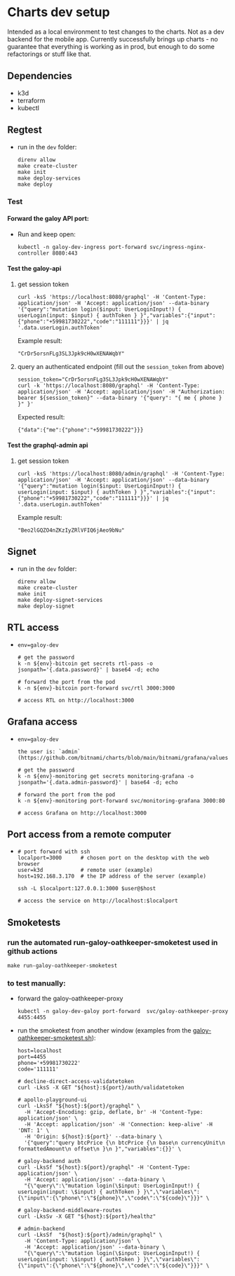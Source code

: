 # Charts dev setup

Intended as a local environment to test changes to the charts. Not as a dev backend for the mobile app.
Currently successfully brings up charts - no guarantee that everything is working as in prod, but enough to do some refactorings or stuff like that.

## Dependencies

- k3d
- terraform
- kubectl

## Regtest
* run in the `dev` folder:
  ```
  direnv allow
  make create-cluster
  make init
  make deploy-services
  make deploy
  ```

### Test

#### Forward the galoy API port:
* Run and keep open:
  ```
  kubectl -n galoy-dev-ingress port-forward svc/ingress-nginx-controller 8080:443
  ```
#### Test the galoy-api

1. get session token
    ```
    curl -ksS 'https://localhost:8080/graphql' -H 'Content-Type: application/json' -H 'Accept: application/json' --data-binary '{"query":"mutation login($input: UserLoginInput!) { userLogin(input: $input) { authToken } }","variables":{"input":{"phone":"+59981730222","code":"111111"}}}' | jq '.data.userLogin.authToken'
    ```

    Example result:
    ```
    "CrDr5orsnFLg3SL3Jpk9cH0wXENAWqbY"
    ```
2. query an authenticated endpoint (fill out the `session_token` from above)
    ```
    session_token="CrDr5orsnFLg3SL3Jpk9cH0wXENAWqbY"
    curl -k 'https://localhost:8080/graphql' -H 'Content-Type: application/json' -H 'Accept: application/json' -H "Authorization: bearer ${session_token}" --data-binary '{"query": "{ me { phone } }" }'
    ```
    Expected result:
    ```
    {"data":{"me":{"phone":"+59981730222"}}}
    ```
#### Test the graphql-admin api

1. get session token
    ```
    curl -ksS 'https://localhost:8080/admin/graphql' -H 'Content-Type: application/json' -H 'Accept: application/json' --data-binary '{"query":"mutation login($input: UserLoginInput!) { userLogin(input: $input) { authToken } }","variables":{"input":{"phone":"+59981730222","code":"111111"}}}' | jq '.data.userLogin.authToken'
    ```

    Example result:
    ```
    "Beo2lGQZO4nZKzIyZRlVFIQ6jAeo9bNu"
    ```

## Signet

* run in the `dev` folder:
  ```
  direnv allow
  make create-cluster
  make init
  make deploy-signet-services
  make deploy-signet
  ```

## RTL access
-
  ```
  env=galoy-dev

  # get the password
  k -n ${env}-bitcoin get secrets rtl-pass -o jsonpath='{.data.password}' | base64 -d; echo

  # forward the port from the pod
  k -n ${env}-bitcoin port-forward svc/rtl 3000:3000

  # access RTL on http://localhost:3000
  ```

## Grafana access
-
  ```
  env=galoy-dev

  the user is: `admin` (https://github.com/bitnami/charts/blob/main/bitnami/grafana/values.yaml#L76)

  # get the password
  k -n ${env}-monitoring get secrets monitoring-grafana -o jsonpath='{.data.admin-password}' | base64 -d; echo

  # forward the port from the pod
  k -n ${env}-monitoring port-forward svc/monitoring-grafana 3000:80

  # access Grafana on http://localhost:3000
  ```

## Port access from a remote computer
-
  ```
  # port forward with ssh
  localport=3000      # chosen port on the desktop with the web browser
  user=k3d            # remote user (example)
  host=192.168.3.170  # the IP address of the server (example)

  ssh -L $localport:127.0.0.1:3000 $user@$host

  # access the service on http://localhost:$localport
  ```

## Smoketests
### run the automated run-galoy-oathkeeper-smoketest used in github actions
  ```
  make run-galoy-oathkeeper-smoketest
  ```
### to test manually:

* forward the galoy-oathkeeper-proxy
  ```
  kubectl -n galoy-dev-galoy port-forward  svc/galoy-oathkeeper-proxy 4455:4455
  ```
* run the smoketest from another window (examples from the [galoy-oathkeeper-smoketest.sh](/ci/tasks/galoy-oathkeeper-smoketest.sh)):
  ```
  host=localhost
  port=4455
  phone='+59981730222'
  code='111111'
  
  # decline-direct-access-validatetoken
  curl -LksS -X GET "${host}:${port}/auth/validatetoken
  
  # apollo-playground-ui
  curl -LksSf "${host}:${port}/graphql" \
    -H 'Accept-Encoding: gzip, deflate, br' -H 'Content-Type: application/json' \
    -H 'Accept: application/json' -H 'Connection: keep-alive' -H 'DNT: 1' \
    -H 'Origin: ${host}:${port}' --data-binary \
    '{"query":"query btcPrice {\n btcPrice {\n base\n currencyUnit\n formattedAmount\n offset\n }\n }","variables":{}}' \

  # galoy-backend auth
  curl -LksSf "${host}:${port}/graphql" -H 'Content-Type: application/json' \
    -H 'Accept: application/json' --data-binary \
    "{\"query\":\"mutation login(\$input: UserLoginInput!) { userLogin(input: \$input) { authToken } }\",\"variables\":{\"input\":{\"phone\":\"${phone}\",\"code\":\"${code}\"}}}" \

  # galoy-backend-middleware-routes
  curl -LksSv -X GET "${host}:${port}/healthz"

  # admin-backend
  curl -LksSf  "${host}:${port}/admin/graphql" \
    -H 'Content-Type: application/json' \
    -H 'Accept: application/json' --data-binary \
    "{\"query\":\"mutation login(\$input: UserLoginInput!) { userLogin(input: \$input) { authToken } }\",\"variables\":{\"input\":{\"phone\":\"${phone}\",\"code\":\"${code}\"}}}" \
  ```
